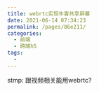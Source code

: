 ```yaml
---
title: webrtc实现牛客共享屏幕
date: 2021-06-14 07:34:23
permalink: /pages/86e211/
categories:
  - 前端
  - 跨端h5
tags:
  - 
---
```



stmp:  跟视频相关能用webrtc?


